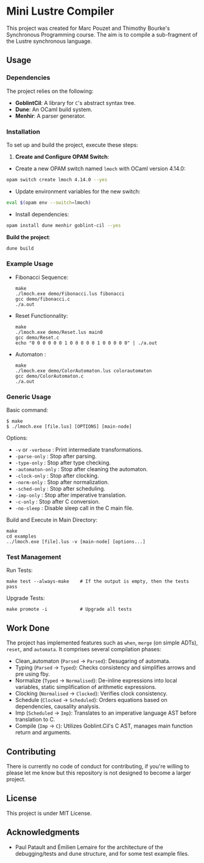 # Mini Lustre Compiler

This project was created for Marc Pouzet and Thimothy Bourke's Synchronous Programming course. The aim is to compile a sub-fragment of the Lustre synchronous language.

## Usage

### Dependencies

The project relies on the following:

- **GoblintCil**: A library for `C`'s abstract syntax tree.
- **Dune**: An OCaml build system.
- **Menhir**: A parser generator.

### Installation

To set up and build the project, execute these steps:

1. **Create and Configure OPAM Switch**:
  - Create a new OPAM switch named `lmoch` with OCaml version 4.14.0:
  ```bash 
  opam switch create lmoch 4.14.0 --yes
  ```
  - Update environment variables for the new switch:
  ```bash
  eval $(opam env --switch=lmoch)
  ```
  - Install dependencies:
  ```bash
  opam install dune menhir goblint-cil --yes
  ```
  **Build the project**:
  ```bash
  dune build
  ```

### Example Usage

- Fibonacci Sequence:
  ```
  make
  ./lmoch.exe demo/Fibonacci.lus fibonacci
  gcc demo/fibonacci.c
  ./a.out
  ```

- Reset Functionnality:
  ```
  make
  ./lmoch.exe demo/Reset.lus main0
  gcc demo/Reset.c
  echo "0 0 0 0 0 0 1 0 0 0 0 0 1 0 0 0 0 0" | ./a.out
  ```

- Automaton :
  ```
  make
  ./lmoch.exe demo/ColorAutomaton.lus colorautomaton
  gcc demo/ColorAutomaton.c
  ./a.out
  ```

### Generic Usage

Basic command:
```
$ make
$ ./lmoch.exe [file.lus] [OPTIONS] [main-node]
```

Options:
- `-v` or `-verbose` : Print intermediate transformations.
- `-parse-only` : Stop after parsing.
- `-type-only` : Stop after type checking.
- `-automaton-only` : Stop after cleaning the automaton.
- `-clock-only` : Stop after clocking.
- `-norm-only` : Stop after normalization.
- `-sched-only` : Stop after scheduling.
- `-imp-only` : Stop after imperative translation.
- `-c-only` : Stop after C conversion.
- `-no-sleep` : Disable sleep call in the C main file.

Build and Execute in Main Directory:
```
make
cd examples
../lmoch.exe [file].lus -v [main-node] [options...]
```

### Test Management 
Run Tests:
```
make test --always-make    # If the output is empty, then the tests pass
```
Upgrade Tests:
```
make promote -i            # Upgrade all tests
```

## Work Done

The project has implemented features such as `when`, `merge` (on simple ADTs), `reset`, and `automata`. It comprises several compilation phases:

  + Clean_automaton (`Parsed` -> `Parsed`): Desugaring of automata.
  + Typing (`Parsed` -> `Typed`): Checks consistency and simplifies arrows and pre using fby.
  + Normalize (`Typed` -> `Normalised`): De-inline expressions into local variables, static simplification of arithmetic expressions.
  + Clocking (`Normalised` -> `Clocked`): Verifies clock consistency.
  + Schedule (`Clocked` -> `Scheduled`): Orders equations based on dependencies, causality analysis.
  + Imp (`Scheduled` -> `Imp`): Translates to an imperative language AST before translation to C.
  + Compile (`Imp` -> `C`): Utilizes Goblint.Cil's C AST, manages main function return and arguments.

## Contributing

There is currently no code of conduct for contributing, if you're willing to please let me know but this repository is not designed to become a larger project.

## License

This project is under MIT License.

## Acknowledgments

- Paul Patault and Émilien Lemaire for the architecture of the debugging/tests and dune structure, and for some test example files.
